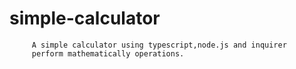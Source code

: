 # simple-calculator 
         A simple calculator using typescript,node.js and inquirer
         perform mathematically operations.
